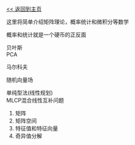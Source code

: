 [<< 返回到主页](../index.md)

这里将简单介绍矩阵理论，概率统计和微积分等数学    

概率和统计就是一个硬币的正反面  

贝叶斯  
PCA

马尔科夫 

随机向量场  

单纯型法(线性规划)   
MLCP混合线性互补问题   

1. 矩阵  
2. 矩阵空间  
3. 特征值和特征向量   
4. 奇异值分解   